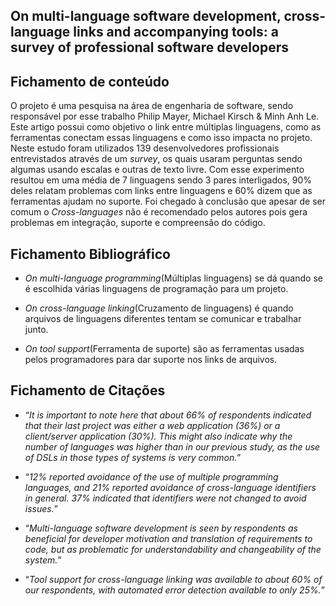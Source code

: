 ## On multi-language software development, cross-language links and accompanying tools: a survey of professional software developers


## Fichamento de conteúdo

O projeto é uma pesquisa na área de engenharia de software, sendo responsável por esse trabalho Philip Mayer, Michael Kirsch & Minh Anh Le. Este artigo possui como objetivo o link entre múltiplas linguagens, como as ferramentas conectam essas linguagens e como isso impacta no projeto. Neste estudo foram utilizados 139 desenvolvedores profissionais entrevistados através de um *survey*, os quais usaram perguntas sendo algumas usando escalas e outras de texto livre. Com esse experimento resultou em uma média de 7 linguagens sendo 3 pares interligados, 90% deles relatam problemas com links entre linguagens e 60% dizem que as ferramentas ajudam no suporte. Foi chegado à conclusão que apesar de ser comum o *Cross-languages* não é recomendado pelos autores pois gera problemas em integração, suporte e compreensão do código.


## Fichamento Bibliográfico

* *On multi-language programming*(Múltiplas linguagens) se dá quando se é escolhida várias linguagens de programação para um projeto.

* *On cross-language linking*(Cruzamento de linguagens) é quando arquivos de linguagens diferentes tentam se comunicar e trabalhar junto.

* *On tool support*(Ferramenta de suporte) são as ferramentas usadas pelos programadores para dar suporte nos links de arquivos.


## Fichamento de Citações

* “*It is important to note here that about 66% of respondents indicated that their last project was either a web application (36%) or a client/server application (30%). This might also indicate why the number of languages was higher than in our previous study, as the use of DSLs in those types of systems is very common.*”

* “*12% reported avoidance of the use of multiple programming languages, and 21% reported avoidance of cross-language identifiers in general. 37% indicated that identifiers were not changed to avoid issues.*”

* “*Multi-language software development is seen by respondents as beneficial for developer motivation and translation of requirements to code, but as problematic for understandability and changeability of the system.*”

* “*Tool support for cross-language linking was available to about 60% of our respondents, with automated error detection available to only 25%.*”



